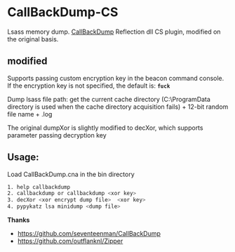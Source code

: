 # CallBackDump-CS
 Lsass memory dump.
 [CallBackDump](https://github.com/seventeenman/CallBackDump) Reflection dll CS plugin, modified on the original basis.

## modified

Supports passing custom encryption key in the beacon command console. If the encryption key is not specified, the default is: **`fuck`**

Dump lsass file path:  get the current cache directory (C:\ProgramData directory is used when the cache directory acquisition fails) + 12-bit random file name + .log

The original dumpXor is slightly modified to decXor, which supports parameter passing decryption key

## Usage:

Load CallBackDump.cna in the bin directory

```sh
1. help callbackdump
2. callbackdump or callbackdump <xor key>
3. decXor <xor encrypt dump file>  <xor key>
4. pypykatz lsa minidump <dump file>
```

**Thanks** 

* https://github.com/seventeenman/CallBackDump
* https://github.com/outflanknl/Zipper

